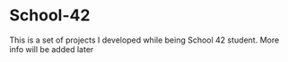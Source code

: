 # School-42

This is a set of projects I developed while being School 42 student.
More info will be added later
